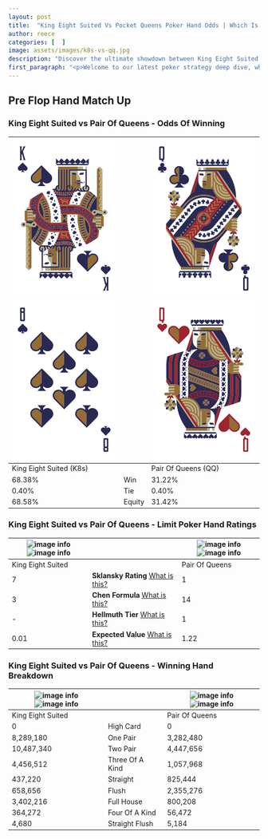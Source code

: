 ```yaml
---
layout: post
title:  "King Eight Suited Vs Pocket Queens Poker Hand Odds | Which Is The Better Hand In Poker? A Complete Guide"
author: reece
categories: [  ]
image: assets/images/k8s-vs-qq.jpg
description: "Discover the ultimate showdown between King Eight Suited and Pair Of Queens in poker! Uncover the odds, strategies, and scenarios where one hand triumphs over the other. Get ready to up your poker game with this thrilling analysis."
first_paragraph: "<p>Welcome to our latest poker strategy deep dive, where we're pitting two distinct hands against each other in a high-stakes showdown: King Eight Suited vs Pair Of Queens.</p><p>In the dynamic world of poker, every decision counts, and knowing which hand holds the upper hand is key to your success at the table.</p><p>In this article, we'll dissect these two hands, explore the scenarios where one dominates the other, and equip you with the knowledge to make strategic choices that can tip the odds in your favor.</p><p>Get ready to unravel the intriguing dynamics of these poker hands and elevate your game to new heights.</p>"
---
```




[comment]: # (sp0)

## Pre Flop Hand Match Up

<div class="table hand-ratings" markdown="1"> 



### King Eight Suited vs Pair Of Queens - Odds Of Winning


    
| ![image info](assets/images/hand1/k.png) ![image info](assets/images/hand1/8.png) |  | ![image info](assets/images/hand2/q.png) ![image info](assets/images/hand2/qo.png) |
| -------- | -------- | -------- |
| King Eight Suited (K8s) |  | Pair Of Queens (QQ) |
| 68.38% | Win | 31.22% |
| 0.40% | Tie | 0.40% |
| 68.58% | Equity | 31.42% |




[comment]: # (sp1)



### King Eight Suited vs Pair Of Queens - Limit Poker Hand Ratings


    
| ![image info](https://www.riverpairs.com/assets/images/hand1/k.png) ![image info](https://www.riverpairs.com/assets/images/hand1/8.png) |  | ![image info](https://www.riverpairs.com/assets/images/hand2/q.png) ![image info](https://www.riverpairs.com/assets/images/hand2/qo.png) |
| -------- | -------- | -------- |
| King Eight Suited |  | Pair Of Queens |
| 7 | **Sklansky Rating** [What is this?](/sklansky-rating-explained) | 1 |
| 3 | **Chen Formula** [What is this?](/chen-formula-explained) | 14 |
| - | **Hellmuth Tier** [What is this?](/Hellmuth-tier-explained) | 1 |
| 0.01 | **Expected Value** [What is this?](/expected-value-explained) | 1.22 |




[comment]: # (sp2)



### King Eight Suited vs Pair Of Queens - Winning Hand Breakdown


    
| ![image info](https://www.riverpairs.com/assets/images/hand1/k.png) ![image info](https://www.riverpairs.com/assets/images/hand1/8.png) |  | ![image info](https://www.riverpairs.com/assets/images/hand2/q.png) ![image info](https://www.riverpairs.com/assets/images/hand2/qo.png) |
| -------- | -------- | -------- |
| King Eight Suited |  | Pair Of Queens |
| 0 | High Card | 0 |
| 8,289,180 | One Pair | 3,282,480 |
| 10,487,340 | Two Pair | 4,447,656 |
| 4,456,512 | Three Of A Kind | 1,057,968 |
| 437,220 | Straight | 825,444 |
| 658,656 | Flush | 2,355,276 |
| 3,402,216 | Full House | 800,208 |
| 364,272 | Four Of A Kind | 56,472 |
| 4,680 | Straight Flush | 5,184 |




[comment]: # (sp3)



</div>

[comment]: # (sp4)



[comment]: # (sp5)

